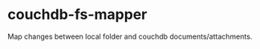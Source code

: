 couchdb-fs-mapper
=================

Map changes between local folder and couchdb documents/attachments.